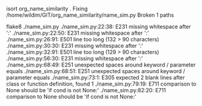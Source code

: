 isort org_name_similarity .
Fixing /home/wildim/GIT/org_name_similarity/name_sim.py
Broken 1 paths

flake8 ./name_sim.py
./name_sim.py:22:38: E231 missing whitespace after ':'
./name_sim.py:22:50: E231 missing whitespace after ':'
./name_sim.py:26:91: E501 line too long (132 > 90 characters)
./name_sim.py:30:30: E231 missing whitespace after ':'
./name_sim.py:32:91: E501 line too long (129 > 90 characters)
./name_sim.py:56:30: E231 missing whitespace after ':'
./name_sim.py:68:49: E251 unexpected spaces around keyword / parameter equals
./name_sim.py:68:51: E251 unexpected spaces around keyword / parameter equals
./name_sim.py:73:1: E305 expected 2 blank lines after class or function definition, found 1
./name_sim.py:79:19: E711 comparison to None should be 'if cond is not None:'
./name_sim.py:82:20: E711 comparison to None should be 'if cond is not None:'
